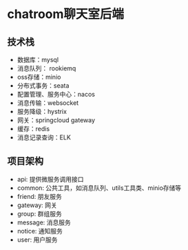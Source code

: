 # chatroom聊天室后端
## 技术栈
- 数据库：mysql
- 消息队列： rookiemq
- oss存储：minio
- 分布式事务：seata
- 配置管理、服务中心：nacos
- 消息传输：websocket
- 服务降级：hystrix
- 网关：springcloud gateway
- 缓存：redis
- 消息记录查询：ELK

## 项目架构
- api: 提供微服务调用接口
- common: 公共工具，如消息队列、utils工具类、minio存储等
- friend: 朋友服务
- gateway: 网关
- group: 群组服务
- message: 消息服务
- notice: 通知服务
- user: 用户服务

